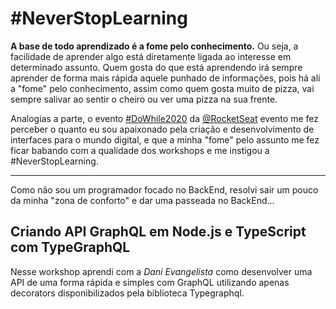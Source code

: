 # **#NeverStopLearning**

**A base de todo aprendizado é a fome pelo conhecimento.** Ou seja, a facilidade de aprender algo está diretamente ligada ao interesse em determinado assunto. Quem gosta do que está aprendendo irá sempre aprender de forma mais rápida aquele punhado de informações, pois há ali a "fome" pelo conhecimento, assim como quem gosta muito de pizza, vai sempre salivar ao sentir o cheiro ou ver uma pizza na sua frente.

Analogias a parte, o evento [#DoWhile2020](https://dowhile.rocketseat.com.br/evento) da [@RocketSeat](https://github.com/RocketSeat/) evento me fez perceber o quanto eu sou apaixonado pela criação e desenvolvimento de interfaces para o mundo digital, e que a minha "fome" pelo assunto me fez ficar babando com a qualidade dos workshops e me instigou a #NeverStopLearning.

---

Como não sou um programador focado no BackEnd, resolvi sair um pouco da minha "zona de conforto" e dar uma passeada no BackEnd...

## Criando API GraphQL em Node.js e TypeScript com TypeGraphQL

Nesse workshop aprendi com a _Dani Evangelista_ como desenvolver uma API de uma forma rápida e simples com GraphQL utilizando apenas decorators disponibilizados pela biblioteca Typegraphql.
